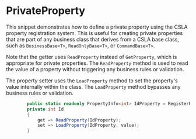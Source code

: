 # PrivateProperty

This snippet demonstrates how to define a private property using the CSLA property registration system. This is useful for creating private properties that are part of any business class that derives from a CSLA base class, such as `BusinessBase<T>`, `ReadOnlyBase<T>`, or `CommandBase<T>`.

Note that the getter uses `ReadProperty` instead of `GetProperty`, which is appropriate for private properties. The `ReadProperty` method is used to read the value of a property without triggering any business rules or validation.

The property setter uses the `LoadProperty` method to set the property's value internally within the class. The `LoadProperty` method bypasses any business rules or validation.

```csharp
        public static readonly PropertyInfo<int> IdProperty = RegisterProperty<int>(nameof(Id));
        private int Id
        {
            get => ReadProperty(IdProperty);
            set => LoadProperty(IdProperty, value);
        }
```
